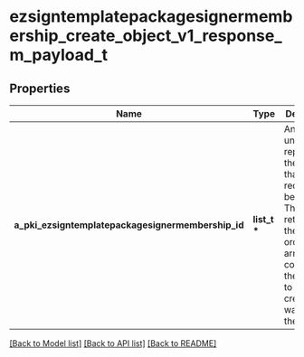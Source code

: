 # ezsigntemplatepackagesignermembership_create_object_v1_response_m_payload_t

## Properties
Name | Type | Description | Notes
------------ | ------------- | ------------- | -------------
**a_pki_ezsigntemplatepackagesignermembership_id** | **list_t \*** | An array of unique IDs representing the object that were requested to be created.  They are returned in the same order as the array containing the objects to be created that was sent in the request. | 

[[Back to Model list]](../README.md#documentation-for-models) [[Back to API list]](../README.md#documentation-for-api-endpoints) [[Back to README]](../README.md)


